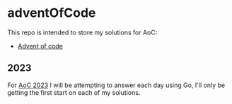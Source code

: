 # adventOfCode

This repo is intended to store my solutions for AoC:

- [Advent of code](https://adventofcode.com)

## 2023

For [AoC 2023](https://adventofcode.com/2023) I will be attempting to answer each
day using Go, I'll only be getting the first start on each of my solutions.
